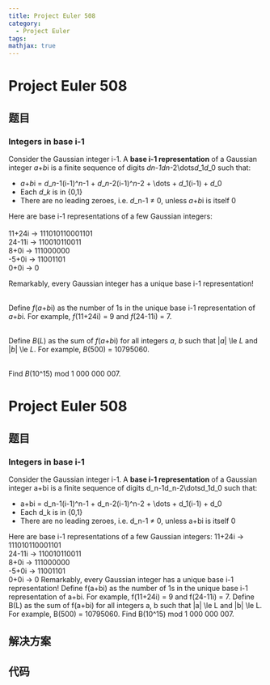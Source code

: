 ```yaml
---
title: Project Euler 508
category:
  - Project Euler
tags:
mathjax: true
---
```

<escape><!-- more --></escape>
    
# Project Euler 508
## 题目
### Integers in base i-1


Consider the Gaussian integer i-1. A <b>base i-1 representation</b> of a Gaussian integer <var>a</var>+<var>b</var>i is a finite sequence of digits <var>d</var>_<var>n</var>-1<var>d</var>_<var>n</var>-2\dots<var>d</var>_1<var>d</var>_0 such that:

<ul><li><var>a</var>+<var>b</var>i = <var>d</var>_<var>n</var>-1(i-1)^<var>n</var>-1 + <var>d</var>_<var>n</var>-2(i-1)^<var>n</var>-2 + \dots + <var>d</var>_1(i-1) + <var>d</var>_0</li>
<li>Each <var>d</var>_<var>k</var> is in {0,1}</li>
<li>There are no leading zeroes, i.e. <var>d</var>_n-1 ≠ 0, unless <var>a</var>+<var>b</var>i is itself 0</li>
</ul>Here are base i-1 representations of a few Gaussian integers:<br /><br />
11+24i → 111010110001101<br />
24-11i → 110010110011<br />
8+0i → 111000000<br />
-5+0i → 11001101<br />
0+0i → 0

Remarkably, every Gaussian integer has a unique base i-1 representation!<br /><br />

Define <var>f</var>(<var>a</var>+<var>b</var>i) as the number of 1s in the unique base i-1 representation of <var>a</var>+<var>b</var>i. For example, <var>f</var>(11+24i) = 9 and <var>f</var>(24-11i) = 7.<br /><br />

Define <var>B</var>(<var>L</var>) as the sum of <var>f</var>(<var>a</var>+<var>b</var>i) for all integers <var>a</var>, <var>b</var> such that |<var>a</var>| \le <var>L</var> and |<var>b</var>| \le <var>L</var>. For example, <var>B</var>(500) = 10795060.<br /><br />

Find <var>B</var>(10^15) mod 1 000 000 007.


# Project Euler 508
## 题目
### Integers in base i-1

Consider the Gaussian integer i-1. A **base i-1 representation** of a Gaussian integer a+bi is a finite sequence of digits d_n-1d_n-2\dotsd_1d_0 such that:
<ul>
<li>a+bi = d_n-1(i-1)^n-1 + d_n-2(i-1)^n-2 + \dots + d_1(i-1) + d_0</li>
<li>Each d_k is in {0,1}</li>
<li>There are no leading zeroes, i.e. d_n-1 ≠ 0, unless a+bi is itself 0</li>
</ul>
Here are base i-1 representations of a few Gaussian integers:
11+24i → 111010110001101<br>24-11i → 110010110011<br>8+0i → 111000000<br>-5+0i → 11001101<br>0+0i → 0
Remarkably, every Gaussian integer has a unique base i-1 representation!
Define f(a+bi) as the number of 1s in the unique base i-1 representation of a+bi. For example, f(11+24i) = 9 and f(24-11i) = 7.
Define B(L) as the sum of f(a+bi) for all integers a, b such that |a| \le L and |b| \le L. For example, B(500) = 10795060.
Find B(10^15) mod 1 000 000 007.


## 解决方案


## 代码


